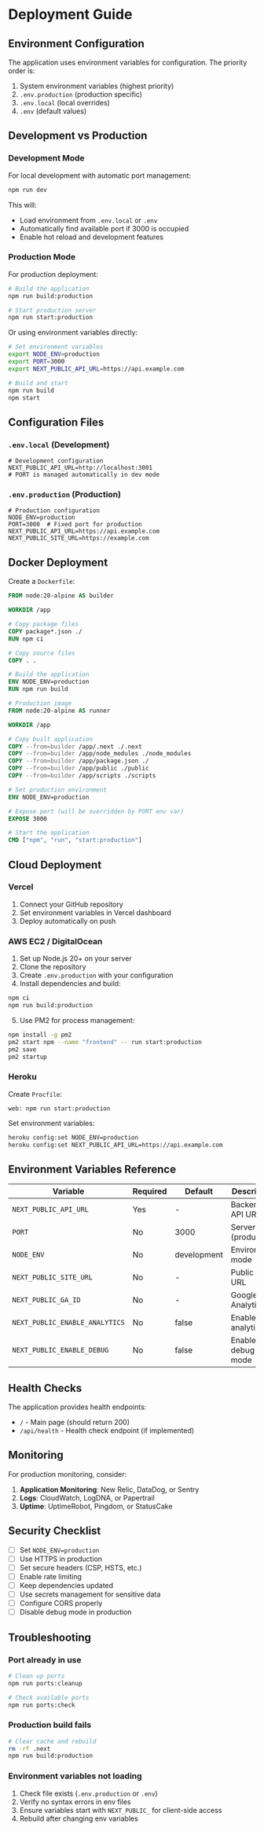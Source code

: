 # Deployment Guide

## Environment Configuration

The application uses environment variables for configuration. The priority order is:

1. System environment variables (highest priority)
2. `.env.production` (production specific)
3. `.env.local` (local overrides)
4. `.env` (default values)

## Development vs Production

### Development Mode

For local development with automatic port management:

```bash
npm run dev
```

This will:
- Load environment from `.env.local` or `.env`
- Automatically find available port if 3000 is occupied
- Enable hot reload and development features

### Production Mode

For production deployment:

```bash
# Build the application
npm run build:production

# Start production server
npm run start:production
```

Or using environment variables directly:

```bash
# Set environment variables
export NODE_ENV=production
export PORT=3000
export NEXT_PUBLIC_API_URL=https://api.example.com

# Build and start
npm run build
npm start
```

## Configuration Files

### `.env.local` (Development)

```env
# Development configuration
NEXT_PUBLIC_API_URL=http://localhost:3001
# PORT is managed automatically in dev mode
```

### `.env.production` (Production)

```env
# Production configuration
NODE_ENV=production
PORT=3000  # Fixed port for production
NEXT_PUBLIC_API_URL=https://api.example.com
NEXT_PUBLIC_SITE_URL=https://example.com
```

## Docker Deployment

Create a `Dockerfile`:

```dockerfile
FROM node:20-alpine AS builder

WORKDIR /app

# Copy package files
COPY package*.json ./
RUN npm ci

# Copy source files
COPY . .

# Build the application
ENV NODE_ENV=production
RUN npm run build

# Production image
FROM node:20-alpine AS runner

WORKDIR /app

# Copy built application
COPY --from=builder /app/.next ./.next
COPY --from=builder /app/node_modules ./node_modules
COPY --from=builder /app/package.json ./
COPY --from=builder /app/public ./public
COPY --from=builder /app/scripts ./scripts

# Set production environment
ENV NODE_ENV=production

# Expose port (will be overridden by PORT env var)
EXPOSE 3000

# Start the application
CMD ["npm", "run", "start:production"]
```

## Cloud Deployment

### Vercel

1. Connect your GitHub repository
2. Set environment variables in Vercel dashboard
3. Deploy automatically on push

### AWS EC2 / DigitalOcean

1. Set up Node.js 20+ on your server
2. Clone the repository
3. Create `.env.production` with your configuration
4. Install dependencies and build:

```bash
npm ci
npm run build:production
```

5. Use PM2 for process management:

```bash
npm install -g pm2
pm2 start npm --name "frontend" -- run start:production
pm2 save
pm2 startup
```

### Heroku

Create `Procfile`:

```
web: npm run start:production
```

Set environment variables:

```bash
heroku config:set NODE_ENV=production
heroku config:set NEXT_PUBLIC_API_URL=https://api.example.com
```

## Environment Variables Reference

| Variable | Required | Default | Description |
|----------|----------|---------|-------------|
| `NEXT_PUBLIC_API_URL` | Yes | - | Backend API URL |
| `PORT` | No | 3000 | Server port (production) |
| `NODE_ENV` | No | development | Environment mode |
| `NEXT_PUBLIC_SITE_URL` | No | - | Public site URL |
| `NEXT_PUBLIC_GA_ID` | No | - | Google Analytics ID |
| `NEXT_PUBLIC_ENABLE_ANALYTICS` | No | false | Enable analytics |
| `NEXT_PUBLIC_ENABLE_DEBUG` | No | false | Enable debug mode |

## Health Checks

The application provides health endpoints:

- `/` - Main page (should return 200)
- `/api/health` - Health check endpoint (if implemented)

## Monitoring

For production monitoring, consider:

1. **Application Monitoring**: New Relic, DataDog, or Sentry
2. **Logs**: CloudWatch, LogDNA, or Papertrail
3. **Uptime**: UptimeRobot, Pingdom, or StatusCake

## Security Checklist

- [ ] Set `NODE_ENV=production`
- [ ] Use HTTPS in production
- [ ] Set secure headers (CSP, HSTS, etc.)
- [ ] Enable rate limiting
- [ ] Keep dependencies updated
- [ ] Use secrets management for sensitive data
- [ ] Configure CORS properly
- [ ] Disable debug mode in production

## Troubleshooting

### Port already in use

```bash
# Clean up ports
npm run ports:cleanup

# Check available ports
npm run ports:check
```

### Production build fails

```bash
# Clear cache and rebuild
rm -rf .next
npm run build:production
```

### Environment variables not loading

1. Check file exists (`.env.production` or `.env`)
2. Verify no syntax errors in env files
3. Ensure variables start with `NEXT_PUBLIC_` for client-side access
4. Rebuild after changing env variables

